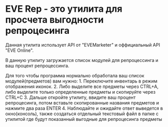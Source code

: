 
  # EVE Rep - это утилита для просчета выгодности репроцесинга


  Данная утилита использует API от "EVEMarketer" и оффициальный API "EVE Online".

  В данную утилиту загружается список модулей для репроцессинга и ваш процент репроцессинга. 

  Для того чтобы программа нормально обработала ваш список модулей(предметов) вам нужно:
    1. Переключите инвентарь в режим отображения иконок.
    2. Либо выделите все предметы через CTRL+A, либо выделите только определенные предметы и скопируйте через CTRL+C
    3. Дальше откройте утилиту, ввидите ваш процент репроцесинга, потом вставьте скопированные названия предметов и нажмите два раза ENTER
    4. Наблюдайте и ожидайте ответ выведется в окно(консоль), также создаться отдельный текстовый файл в папке с утилитой где будут показанный выгодные для репроцесинга предметы

